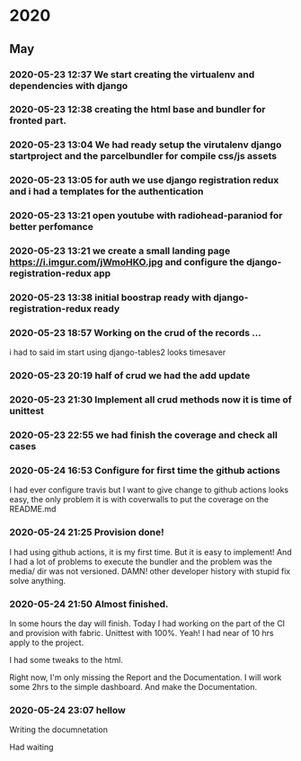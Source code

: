 # 2020

## May

### 2020-05-23 12:37 We start creating the virtualenv and dependencies with django
 
### 2020-05-23 12:38 creating the html base and bundler for fronted part.
 
### 2020-05-23 13:04 We had ready setup the virutalenv django startproject and the parcelbundler for compile css/js assets
 
### 2020-05-23 13:05 for auth we use django registration redux and i had a templates for the authentication
 
### 2020-05-23 13:21 open youtube with radiohead-paraniod for better perfomance
 
### 2020-05-23 13:21 we create a small landing page https://i.imgur.com/jWmoHKO.jpg and configure the django-registration-redux app
 
### 2020-05-23 13:38 initial boostrap ready with django-registration-redux ready
 
### 2020-05-23 18:57 Working on the crud of the records ...

i had to said im start using django-tables2 looks timesaver 
### 2020-05-23 20:19 half of crud we had the add update
 
### 2020-05-23 21:30 Implement all crud methods now it is time of unittest
 
### 2020-05-23 22:55 we had finish the coverage and check all cases
 
### 2020-05-24 16:53 Configure for first time the github actions

I had ever configure travis but I want to give change to github actions looks easy,
the only problem it is with coverwalls to put the coverage on the README.md 
### 2020-05-24 21:25 Provision done!

I had using github actions, it is my first time. But it is easy to implement! 
And I had a lot of problems to execute the bundler and the problem was the media/ dir
was not versioned. DAMN! other developer history with stupid fix solve anything. 
### 2020-05-24 21:50 Almost finished.

In some hours  the day will finish. Today I had working on the part of the CI and provision with fabric.
Unittest with 100%. Yeah! I had near of 10 hrs apply to the project.

I had some tweaks to the html.

Right now, I'm only missing the Report and the Documentation. I will work some 2hrs to the simple dashboard. And make the Documentation. 
### 2020-05-24 23:07 hellow

Writing the documnetation

Had waiting 
